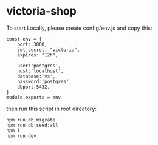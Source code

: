 # victoria-shop

To start Locally, please create config/env.js and copy this:
```
const env = {
    port: 3000,
    jwt_secret: "victoria",
    expires: "12h",

    user:'postgres',
    host:'localhost',
    database:'vs',
    password:'postgres',
    dbport:5432,
}
module.exports = env
```

then run this script in root directory:
```
npm run db:migrate
npm run db:seed:all
npm i
npm run dev
```

#